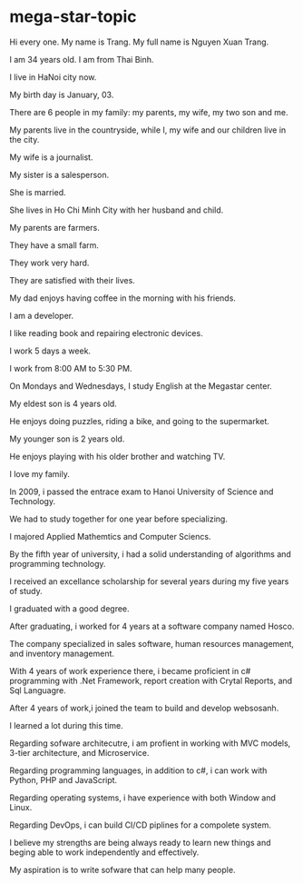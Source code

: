 # mega-star-topic

Hi every one. My name is Trang. My full name is Nguyen Xuan Trang.

I am 34 years old. I am from Thai Binh.

I live in HaNoi city now.

My birth day is January, 03.

There are 6 people in my family: my parents, my wife, my two son and me.

My parents live in the countryside, while I, my wife and our children live in the city.

My wife is a journalist.

My sister is a salesperson.

She is married.

She lives in Ho Chi Minh City with her husband and child.

My parents are farmers.

They have a small farm.

They work very hard.

They are satisfied with their lives.

My dad enjoys having coffee in the morning with his friends.

I am a developer.

I like reading book and repairing electronic devices.

I work 5 days a week.

I work from 8:00 AM to 5:30 PM.

On Mondays and Wednesdays, I study English at the Megastar center.

My eldest son is 4 years old.

He enjoys doing puzzles, riding a bike, and going to the supermarket.

My younger son is 2 years old.

He enjoys playing with his older brother and watching TV.

I love my family.






In 2009, i passed the entrace exam to Hanoi University of Science and Technology.

We had to study together for one year before specializing.

I majored Applied Mathemtics and Computer Sciencs.

By the fifth year of university, i had a solid understanding of algorithms and programming technology.

I received an excellance scholarship for several years during my five years of study.

I graduated with a good degree.

After graduating, i worked for 4 years at a software company named Hosco.

The company specialized in sales software, human resources management, and inventory management.

With 4 years of work experience there, i became proficient in c# programming with .Net Framework, report creation with Crytal Reports, and Sql Languagre.

After 4 years of work,i joined the team to build and develop websosanh.

I learned a lot during this time.

Regarding sofware architecutre, i am profient in working with MVC models, 3-tier architecture, and Microservice.

Regarding programming languages, in addition to c#, i can work with Python, PHP and JavaScript.

Regarding operating systems, i have experience with both Window and Linux.

Regarding DevOps, i can build CI/CD piplines for a compolete system.


I believe my strengths are being always ready to learn new things and beging able to work independently and effectively.

My aspiration is to write sofware that can help many people.









